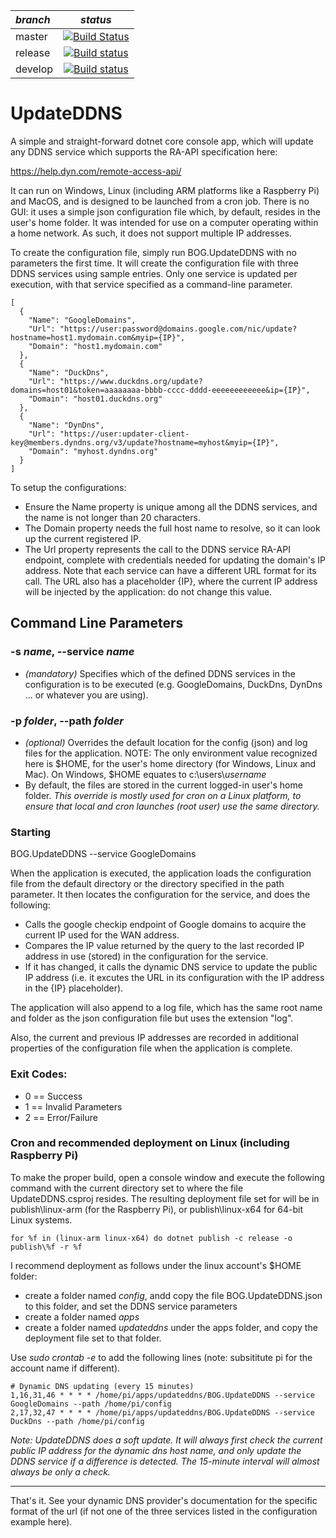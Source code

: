 | *branch* | *status*  |
| :--- | :---: |
| master    | [![Build Status](https://app.travis-ci.com/rambotech/UpdateDDNS.svg?branch=master)](https://app.travis-ci.com/rambotech/UpdateDDNS) |
| release   | [![Build status](https://app.travis-ci.com/rambotech/UpdateDDNS.svg?branch=release)](https://app.travis-ci.com/rambotech/UpdateDDNS) |
| develop   | [![Build status](https://app.travis-ci.com/rambotech/UpdateDDNS.svg?branch=develop)](https://app.travis-ci.com/rambotech/UpdateDDNS) |

# UpdateDDNS

A simple and straight-forward dotnet core console app, which will update any DDNS 
service which supports the RA-API specification here:

https://help.dyn.com/remote-access-api/

It can run on Windows, Linux (including ARM platforms like a Raspberry Pi) and MacOS, 
and is designed to be launched from a cron job.  There is no GUI: it uses a simple json 
configuration file which, by default, resides in the user's home folder.  It was intended 
for use on a computer operating within a home network. As such, it does not support 
multiple IP addresses.

To create the configuration file, simply run BOG.UpdateDDNS with no parameters the 
first time.  It will create the configuration file with three DDNS services using sample
entries. Only one service is updated per execution, with that service specified as a
command-line parameter.

```
[
  {
    "Name": "GoogleDomains",
    "Url": "https://user:password@domains.google.com/nic/update?hostname=host1.mydomain.com&myip={IP}",
    "Domain": "host1.mydomain.com"
  },
  {
    "Name": "DuckDns",
    "Url": "https://www.duckdns.org/update?domains=host01&token=aaaaaaaa-bbbb-cccc-dddd-eeeeeeeeeeee&ip={IP}",
    "Domain": "host01.duckdns.org"
  },
  {
    "Name": "DynDns",
    "Url": "https://user:updater-client-key@members.dyndns.org/v3/update?hostname=myhost&myip={IP}",
    "Domain": "myhost.dyndns.org"
  }
]
```

To setup the configurations:

- Ensure the Name property is unique among all the DDNS services, and the name is not 
longer than 20 characters.
- The Domain property needs the full host name to resolve, so it can look up the
current registered IP.
- The Url property represents the call to the DDNS service RA-API endpoint, complete 
with credentials needed for updating the domain's IP address.  Note that each service
can have a different URL format for its call. The URL also has a placeholder \{IP\}, where 
the current IP address will be injected by the application: do not change this value.

## Command Line Parameters

### -s *name*, --service *name*

- *(mandatory)* Specifies which of the defined DDNS services in the configuration is 
to be executed (e.g. GoogleDomains, DuckDns, DynDns ... or whatever you are using).

### -p *folder*, --path *folder*

- *(optional)* Overrides the default location for the config (json) and log files for
the application.  NOTE: The only environment value recognized here is $HOME, for the 
user's home directory (for Windows, Linux and Mac).  On Windows, $HOME equates to 
c:\users\\*username*
- By default, the files are stored in the current logged-in user's home
folder.  *This override is mostly used for cron on a Linux platform, to ensure that 
local and cron launches (root user) use the same directory.*

### Starting 

BOG.UpdateDDNS --service GoogleDomains

When the application is executed, the application loads the configuration file from the
default directory or the directory specified in the path parameter.  It then locates the
configuration for the service, and does the following:

- Calls the google checkip endpoint of Google domains to acquire the current IP used
for the WAN address.
- Compares the IP value returned by the query to the last recorded IP address in use (stored)
in the configuration for the service.
- If it has changed, it calls the dynamic DNS service to update the public IP address (i.e.
it excutes the URL in its configuration with the IP address in the {IP} placeholder).

The application will also append to a log file, which has the same root name 
and folder as the json configuration file but uses the extension "log".

Also, the current and previous IP addresses are recorded in additional properties of the 
configuration file when the application is complete.

### Exit Codes:
 
- 0 == Success
- 1 == Invalid Parameters
- 2 == Error/Failure

### Cron and recommended deployment on Linux (including Raspberry Pi)

To make the proper build, open a console window and execute the following command with the current directory set to where the file UpdateDDNS.csproj resides.  The
resulting deployment file set for will be in publish\linux-arm (for the Raspberry Pi), or publish\linux-x64 for 64-bit Linux systems.

```
for %f in (linux-arm linux-x64) do dotnet publish -c release -o publish\%f -r %f
```

I recommend deployment as follows under the linux account's $HOME folder:
- create a folder named *config*, andd copy the file BOG.UpdateDDNS.json to this folder, and set the DDNS service parameters
- create a folder named *apps*
- create a folder named *updateddns* under the apps folder, and copy the deployment file set to that folder.

Use *sudo crontab -e* to add the following lines (note: subsititute pi for the account name if different).

```
# Dynamic DNS updating (every 15 minutes)
1,16,31,46 * * * * /home/pi/apps/updateddns/BOG.UpdateDDNS --service GoogleDomains --path /home/pi/config
2,17,32,47 * * * * /home/pi/apps/updateddns/BOG.UpdateDDNS --service DuckDns --path /home/pi/config
```

*Note: UpdateDDNS does a soft update. It will always first check the current public IP address for the dynamic dns host name, and only update
the DDNS service if a difference is detected.  The 15-minute interval will almost always be only a check.*

***

That's it.  See your dynamic DNS provider's documentation for the specific format of the url 
(if not one of the three services listed in the configuration example here).
